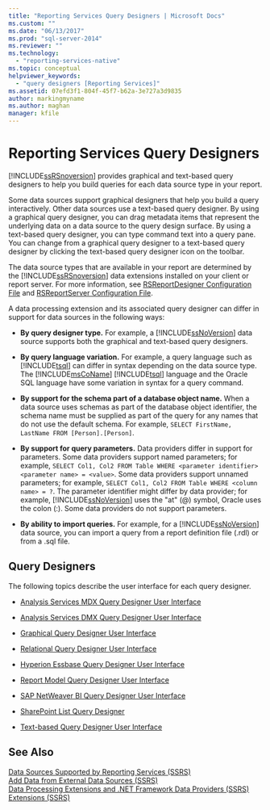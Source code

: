 ```yaml
---
title: "Reporting Services Query Designers | Microsoft Docs"
ms.custom: ""
ms.date: "06/13/2017"
ms.prod: "sql-server-2014"
ms.reviewer: ""
ms.technology: 
  - "reporting-services-native"
ms.topic: conceptual
helpviewer_keywords: 
  - "query designers [Reporting Services]"
ms.assetid: 07efd3f1-804f-45f7-b62a-3e727a3d9835
author: markingmyname
ms.author: maghan
manager: kfile
---
```

# Reporting Services Query Designers
  [!INCLUDE[ssRSnoversion](../includes/ssrsnoversion-md.md)] provides graphical and text-based query designers to help you build queries for each data source type in your report.  
  
 Some data sources support graphical designers that help you build a query interactively. Other data sources use a text-based query designer. By using a graphical query designer, you can drag metadata items that represent the underlying data on a data source to the query design surface. By using a text-based query designer, you can type command text into a query pane. You can change from a graphical query designer to a text-based query designer by clicking the text-based query designer icon on the toolbar.  
  
 The data source types that are available in your report are determined by the [!INCLUDE[ssRSnoversion](../includes/ssrsnoversion-md.md)] data extensions installed on your client or report server. For more information, see [RSReportDesigner Configuration File](report-server/rsreportdesigner-configuration-file.md) and [RSReportServer Configuration File](report-server/rsreportserver-config-configuration-file.md).  
  
 A data processing extension and its associated query designer can differ in support for data sources in the following ways:  
  
-   **By query designer type.** For example, a [!INCLUDE[ssNoVersion](../includes/ssnoversion-md.md)] data source supports both the graphical and text-based query designers.  
  
-   **By query language variation.** For example, a query language such as [!INCLUDE[tsql](../includes/tsql-md.md)] can differ in syntax depending on the data source type. The [!INCLUDE[msCoName](../includes/msconame-md.md)] [!INCLUDE[tsql](../includes/tsql-md.md)] language and the Oracle SQL language have some variation in syntax for a query command.  
  
-   **By support for the schema part of a database object name.** When a data source uses schemas as part of the database object identifier, the schema name must be supplied as part of the query for any names that do not use the default schema. For example, `SELECT FirstName, LastName FROM [Person].[Person]`.  
  
-   **By support for query parameters.** Data providers differ in support for parameters. Some data providers support named parameters; for example, `SELECT Col1, Col2 FROM Table WHERE <parameter identifier><parameter name> = <value>`. Some data providers support unnamed parameters; for example, `SELECT Col1, Col2 FROM Table WHERE <column name> = ?`. The parameter identifier might differ by data provider; for example, [!INCLUDE[ssNoVersion](../includes/ssnoversion-md.md)] uses the "at" (@) symbol, Oracle uses the colon (:). Some data providers do not support parameters.  
  
-   **By ability to import queries.** For example, for a [!INCLUDE[ssNoVersion](../includes/ssnoversion-md.md)] data source, you can import a query from a report definition file (.rdl) or from a .sql file.  
  
## Query Designers  
 The following topics describe the user interface for each query designer.  
  
-   [Analysis Services MDX Query Designer User Interface](report-data/analysis-services-mdx-query-designer-user-interface.md)  
  
-   [Analysis Services DMX Query Designer User Interface](report-data/analysis-services-dmx-query-designer-user-interface.md)  
  
-   [Graphical Query Designer User Interface](report-data/graphical-query-designer-user-interface.md)  
  
-   [Relational Query Designer User Interface](../../2014/reporting-services/relational-query-designer-user-interface.md)  
  
-   [Hyperion Essbase Query Designer User Interface](report-data/hyperion-essbase-query-designer-user-interface.md)  
  
-   [Report Model Query Designer User Interface](report-data/report-model-query-designer-user-interface.md)  
  
-   [SAP NetWeaver BI Query Designer User Interface](report-data/sap-netweaver-bi-query-designer-user-interface.md)  
  
-   [SharePoint List Query Designer](../../2014/reporting-services/sharepoint-list-query-designer.md)  
  
-   [Text-based Query Designer User Interface](../../2014/reporting-services/text-based-query-designer-user-interface.md)  
  
## See Also  
 [Data Sources Supported by Reporting Services &#40;SSRS&#41;](create-deploy-and-manage-mobile-and-paginated-reports.md)   
 [Add Data from External Data Sources &#40;SSRS&#41;](report-data/add-data-from-external-data-sources-ssrs.md)   
 [Data Processing Extensions and .NET Framework Data Providers &#40;SSRS&#41;](report-data/data-processing-extensions-and-net-framework-data-providers-ssrs.md)   
 [Extensions &#40;SSRS&#41;](extensions-ssrs.md)  
  
  
